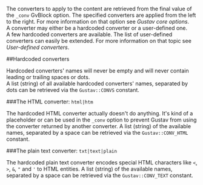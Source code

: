 The converters to apply to the content are retrieved from the final value of the `_conv` GvBlock option. The specified converters are applied from the left to the right. For more information on that option see *Gustav core options*.  
A converter may either be a hardcoded converter or a user-defined one.  
A few hardcoded converters are available. The list of user-defined converters can easily be extended. For more information on that topic see *User-defined converters*.



##Hardcoded converters

Hardcoded converters' names will never be empty and will never contain leading or trailing spaces or dots.  
A list (string) of all available hardcoded converters' names, separated by dots can be retrieved via the `Gustav::CONVS` constant.

###The HTML converter: `html|htm`

The hardcoded HTML converter actually doesn't do anything. It's kind of a placeholder or can be used in the `_conv` option to prevent Gustav from using the converter returned by another converter. A list (string) of the available names, separated by a space can be retrieved via the `Gustav::CONV_HTML` constant.

###The plain text converter: `txt|text|plain`

The hardcoded plain text converter encodes special HTML characters like `<`, `>`, `&`, `"` and `'` to HTML entities. A list (string) of the available names, separated by a space can be retrieved via the `Gustav::CONV_TEXT` constant.
